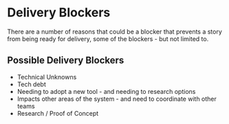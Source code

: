 # Delivery Blockers

There are a number of reasons that could be a blocker that prevents a story from being ready for delivery, some of the blockers - but not limited to. 

## Possible Delivery Blockers
- Technical Unknowns 
- Tech debt 
- Needing to adopt a new tool - and needing to research options
- Impacts other areas of the system - and need to coordinate with other teams 
- Research / Proof of Concept 